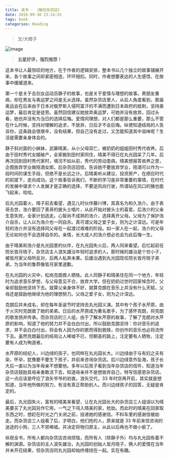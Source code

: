 ```yaml
---
title: 读书 - 《解忧杂货店》
date: 2016-09-30 23:14:53
tags: book
categories: Reading
---
```


> 文/大橙子

![image](https://img.tobyqin.cn/jyzhd.jpg)

> **五星好评，强烈推荐！**

这本书让人最惊叹的地方，在于作者的逻辑安排，整本书以几个独立的故事铺展开来，各个故事之间却紧密相连，环环相扣。同时，作者想要表达的人生感悟，在故事中缓缓道来。

<!-- more -->

第一个是关于击剑女运动员静子的故事，也是关于爱情与理想的故事。男朋友重病，却在男友与奥运梦之间是无从选择。虽然杂货店里人，从后人角度看到，那届奥运会在后来由于日本对俄罗斯入侵阿富汗的不满而遭到日本政府的抵制，坚持奥运梦，最后肯定是徒劳。虽然回信建议她放弃奥运梦，可她并没有放弃，回过头看，她也并没有为当日的选择后悔。爱情同理想，对人们都是那么重要，那么不管在什么时候，坚持对理解的追求，不放弃，日后才不会后悔。纵使知道结局的人告诉你，这条路会很艰辛，没有结果，但自己没有走过，又怎能知道其中滋味呢？生活是需要亲身体会的。

静子斜对面的小妹妹，武藤晴美，从小父母双亡，被奶奶的姐姐田村秀代收养。后由于田村秀代女婿破产，全家搬到田村家同住，晴美不得已在丸光园呆了几年。后再次回到田村秀代家时，境况不如从前，秀代的劳动患病，晴美想报答收养之恩，企图放弃学业做陪酒女郎。后杂货店回信，告诉她不要放弃学业，陪酒可以作为一段时间的谋生手段，但绝不是长远之计。后晴美听从建议，投资房产，在顺应时代的前提下，走向成功。这个故事告诉我们，不断的学习是非常重要的事情，在时代的发展中谋求个人发展才是正确的选择，不要逆风向行驶，所谓站在风口的猪也能飞起来，哈哈。

后丸光园着火，晴子前去看望，遇见儿时伙伴藤川博，其真名为和久浩介。由于表哥去世，浩介要回了表哥的披头士唱片，从此开始对披头士的喜爱。后浩介的父亲生意失败，全家计划逃走。心智尚不成熟的浩介，选择离开父母。父母为了保护浩介自杀，让人以为浩介也一同自杀。真可谓父母之爱子女，则为之计深远。可是年轻的浩介并没有选择同父母在一起渡过艰难的阶段。如一家人在一起，浩介的父母无论如何也不会选择自杀的。亲情，长大成人的浩介想必也会为此后悔一生。

由于晴美和浩介是丸光园里的伙伴，在丸光园失火后，两人同来看望。后忆起前任院长皆月晓子，杂货店主人浪矢雄治年轻时追求的人。那时候的雄治是个穷小子，被皆月家父母所反对，后两人私奔未果。后雄治遇到丸光园现任院长皆月晓子弟弟，为当年的鲁莽像皆月家里道歉。

在丸光园的火灾中，松岗克朗救人牺牲。此人同静子和晴美住在同一个地方，年轻时为追求音乐梦想，与父母意见不合，放弃大学。但在奶奶过世时回家悼念时，父亲却鼓励他坚持下去。就算父亲身体不好，就算克朗在音乐上并没有什么天赋，父母还是鼓励他继续为他的理想努力。父母之爱子女，则为之计深远。

克朗后并未成名，却在每年圣诞节时坚持去丸光园义演。其中有个孩子水芹原，由于火灾时克朗救了她的弟弟。日后的水芹原成为著名歌手，为了感怀克朗，将克朗的歌发扬并传承。而杂货店的三人组，由于了解水芹原的故事，了解了克朗对水芹原的影响，知道了他的努力并不会白白付出，所以鼓励克朗坚持：你对音乐的追求，并不会白白付出，将会有人因为你的歌而得到救赎，你创作的音乐也必将流传下去。虽然克朗最后的结局让人唏嘘不已，但朝圣的路上，注定要有人牺牲，注定要有人成为殉道者。

水芹原的经纪人，川边绿的孩子，也同样在丸光园长大。川边绿由于与有妇之夫有染，怀孕，犹豫要不要生下孩子，并前来咨询杂货店。后川边绿意外坠海，孩子长大后一直以为当年母亲不想要他。多年以后孩子看到当年杂货店的信件，知道当年杂货店鼓励其母亲勇敢活下去，知道母亲并不是想放弃自己，特写信感恩杂货店。这一点应该是呼应了浪矢爷爷的初衷。浪矢交代，33 年时空再开启，其实就是想知道，当年他所做的努力，有没有真正帮助别人。而川边绿孩子的回答，无疑是肯定的。

最后，丸光园失火，富有的晴美来看望，让在丸光园长大的杂货店三人组误以为晴美要买了丸光园另作它用，一气之下闯入晴美的家，抢劫。而此时的晴美在回家取东西之时，想赶在时光之门关闭之前，投递她的感谢信。不料车里的感谢信被劫走。而杂货店三人组看了后，才明白，他们抢的人，原来就是 33 年前来信咨询的迷途的小狗，三人不禁唏嘘。并决定将物归原主，从此以后再也不做小偷了。

纵观全书，所有人都向杂货店咨询烦恼，而所有人（除静子外）均与丸光园有着不解的渊源。杂货店的主人浪矢雄治，丸光园的创始人皆月晓子，俩人的爱情在当年并未开花结果，但杂货店同丸光园却始终缠绕在一起。实在有趣。
